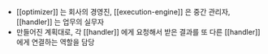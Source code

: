 - [[optimizer]] 는 회사의 경영진, [[execution-engine]] 은 중간 관리자, [[handler]] 는 업무의 실무자
- 만들어진 계획대로, 각 [[handler]] 에게 요청해서 받은 결과를 또 다른 [[handler]] 에게 연결하는 역할을 담당